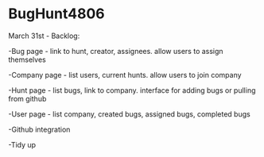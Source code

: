 # BugHunt4806

March 31st - Backlog:

-Bug page - link to hunt, creator, assignees. allow users to assign themselves

-Company page - list users, current hunts. allow users to join company

-Hunt page - list bugs, link to company. interface for adding bugs or pulling from github

-User page - list company, created bugs, assigned bugs, completed bugs

-Github integration

-Tidy up
